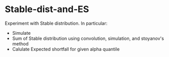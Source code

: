 # Stable-dist-and-ES
Experiment with Stable distribution. In particular:
- Simulate
- Sum of Stable distribution using convolution, simulation, and stoyanov's method
- Calulate Expected shortfall for given alpha quantile
